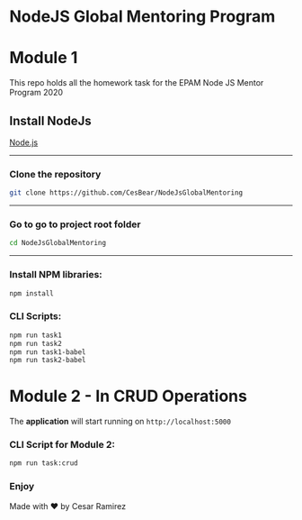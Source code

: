 # NodeJS Global Mentoring Program 

# Module 1

This repo holds all the homework task for the EPAM Node JS Mentor Program 2020

## Install NodeJs

[Node.js](https://nodejs.org/en/)

---

### Clone the repository

```bash
git clone https://github.com/CesBear/NodeJsGlobalMentoring
```

---

### Go to go to project root folder

```bash
cd NodeJsGlobalMentoring
```

---

### Install NPM libraries:

```bash
npm install
```

### CLI Scripts:

```bash
npm run task1
npm run task2
npm run task1-babel
npm run task2-babel
```


# Module 2 - In CRUD Operations

The **application** will start running on `http://localhost:5000`

### CLI Script for Module 2:

```bash
npm run task:crud
```


### Enjoy
Made with ❤ by Cesar Ramirez

